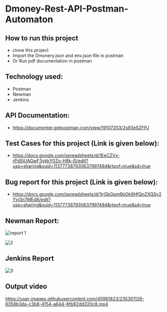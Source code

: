 # Dmoney-Rest-API-Postman-Automaton

## How to run this project
- clone this project
- Import the Dmonery.json and env.json file in postman
- Or Run pdf documentation in postman

## Technology used:
- Postman
- Newman
- Jenkins

## API Documentation:
- https://documenter.getpostman.com/view/19107203/2s93eSZFPJ

## Test Cases for this project (Link is given below): 
- https://docs.google.com/spreadsheets/d/1EeCZVx-rPdSjUAGwF3ykkY0Zo-H8k-i5/edit?usp=sharing&ouid=113777387930637997484&rtpof=true&sd=true

## Bug report for this project (Link is given below):
- https://docs.google.com/spreadsheets/d/1jrGbGpm6bOk9HfQnZXQSy2Yxj3n7MEd8/edit?usp=sharing&ouid=113777387930637997484&rtpof=true&sd=true

## Newman Report:
![report 1](https://user-images.githubusercontent.com/45961823/235301034-4890ab5c-397c-4eec-ace7-b0e3861151e5.PNG)

![2](https://user-images.githubusercontent.com/45961823/235301045-2e42a85c-f7ca-4f7a-b036-348ab71c8645.PNG)

## Jenkins Report

![3](https://user-images.githubusercontent.com/45961823/235301062-4cbc8cde-2185-47b7-979b-2af2de7fb294.PNG)

## Output video

https://user-images.githubusercontent.com/45961823/235301126-6356b3da-c3b8-4154-a644-8fb82dd320c8.mp4





